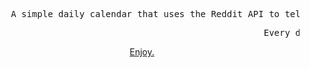 
<pre>
     A simple daily calendar that uses the Reddit API to tell you what day it is with anime. 
</pre>
<pre>
                                                     Every day.
</pre>


<div align="center">

 [Enjoy.](https://kristenprescott.github.io/AnimeCalendar/) 
     
</div>





